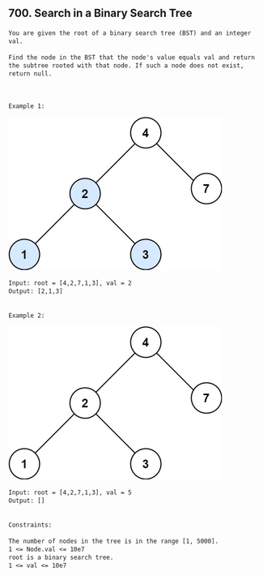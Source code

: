 ## 700. Search in a Binary Search Tree
```
You are given the root of a binary search tree (BST) and an integer val.

Find the node in the BST that the node's value equals val and return the subtree rooted with that node. If such a node does not exist, return null.

 

Example 1:
```
![img.png](img.png)

```
Input: root = [4,2,7,1,3], val = 2
Output: [2,1,3]


Example 2:
```

![img_1.png](img_1.png)
```
Input: root = [4,2,7,1,3], val = 5
Output: []
 

Constraints:

The number of nodes in the tree is in the range [1, 5000].
1 <= Node.val <= 10e7
root is a binary search tree.
1 <= val <= 10e7
```